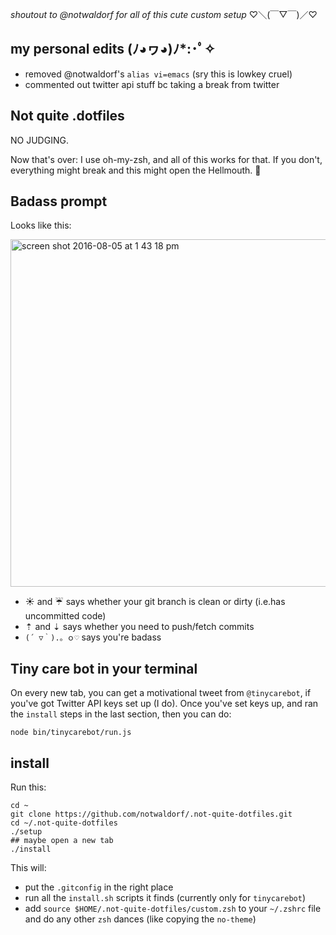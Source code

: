*shoutout to @notwaldorf for all of this cute custom setup* 	♡＼(￣▽￣)／♡

## my personal edits (ﾉ◕ヮ◕)ﾉ*:･ﾟ✧
- removed @notwaldorf's `alias vi=emacs` (sry this is lowkey cruel)
- commented out twitter api stuff bc taking a break from twitter

## Not quite .dotfiles
NO JUDGING.

Now that's over: I use oh-my-zsh, and all of this works for that.
If you don't, everything might break and this might open the Hellmouth. :shrug:

## Badass prompt
Looks like this:

<img width="556" alt="screen shot 2016-08-05 at 1 43 18 pm" src="https://cloud.githubusercontent.com/assets/1369170/17449967/98033c00-5b12-11e6-9bc4-84e7e5ed5580.png">

- ☀️ and ☔️ says whether your git branch is clean or dirty (i.e.has uncommitted code)
- ⇡ and ⇣ says whether you need to push/fetch commits
- `(´ ▽｀).。ｏ♡` says you're badass

## Tiny care bot in your terminal
On every new tab, you can get a motivational tweet from `@tinycarebot`, if
you've got Twitter API keys set up (I do). Once you've set keys up, and
ran the `install` steps in the last section, then you can do:

```
node bin/tinycarebot/run.js
```

## install
Run this:

```
cd ~
git clone https://github.com/notwaldorf/.not-quite-dotfiles.git
cd ~/.not-quite-dotfiles
./setup
## maybe open a new tab
./install
```

This will:
  - put the `.gitconfig` in the right place
  - run all the `install.sh` scripts it finds (currently only for `tinycarebot`)
  - add `source $HOME/.not-quite-dotfiles/custom.zsh` to your `~/.zshrc` file and do any other `zsh` dances (like copying the `no-theme`)
